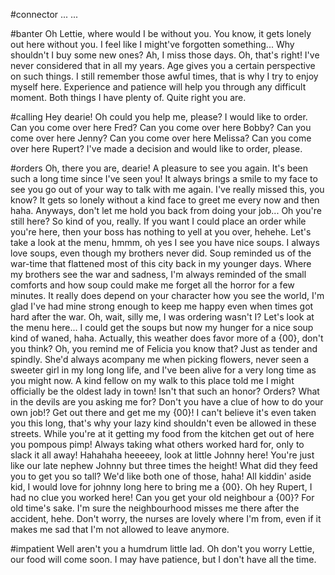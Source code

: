#connector
 ... ... 

#banter
Oh Lettie, where would I be without you.
You know, it gets lonely out here without you.
I feel like I might've forgotten something...
Why shouldn't I buy some new ones?
Ah, I miss those days.
Oh, that's right!
I've never considered that in all my years.
Age gives you a certain perspective on such things.
I still remember those awful times, that is why I try to enjoy myself here.
Experience and patience will help you through any difficult moment. Both things I have plenty of.
Quite right you are.

#calling
Hey dearie!
Oh could you help me, please?
I would like to order.
Can you come over here Fred?
Can you come over here Bobby?
Can you come over here Jenny?
Can you come over here Melissa?
Can you come over here Rupert?
I've made a decision and would like to order, please.

#orders
Oh, there you are, dearie! A pleasure to see you again. It's been such a long time since I've seen you! It always brings a smile to my face to see you go out of your way to talk with me again. I've really missed this, you know? It gets so lonely without a kind face to greet me every now and then haha. Anyways, don't let me hold you back from doing your job... Oh you're still here? So kind of you, really. If you want I could place an order while you're here, then your boss has nothing to yell at you over, hehehe. Let's take a look at the menu, hmmm, oh yes I see you have nice soups. I always love soups, even though my brothers never did. Soup reminded us of the war-time that flattened most of this city back in my younger days. Where my brothers see the war and sadness, I'm always reminded of the small comforts and how soup could make me forget all the horror for a few minutes. It really does depend on your character how you see the world, I'm glad I've had mine strong enough to keep me happy even when times got hard after the war. Oh, wait, silly me, I was ordering wasn't I? Let's look at the menu here... I could get the soups but now my hunger for a nice soup kind of waned, haha. Actually, this weather does favor more of a {00}, don't you think?
Oh, you remind me of Felicia you know that? Just as tender and spindly. She'd always acompany me when picking flowers, never seen a sweeter girl in my long long life, and I've been alive for a very long time as you might now. A kind fellow on my walk to this place told me I might officially be the oldest lady in town! Isn't that such an honor?
Orders? What in the devils are you asking me for? Don't you have a clue of how to do your own job!? Get out there and get me my {00}! I can't believe it's even taken you this long, that's why your lazy kind shouldn't even be allowed in these streets. While you're at it getting my food from the kitchen get out of here you pompous pimp! Always taking what others worked hard for, only to slack it all away!
Hahahaha heeeeey, look at little Johnny here! You're just like our late nephew Johnny but three times the height! What did they feed you to get you so tall? We'd like both one of those, haha! All kiddin' aside kid, I would love for johnny long here to bring me a {00}.
Oh hey Rupert, I had no clue you worked here! Can you get your old neighbour a {00}? For old time's sake. I'm sure the neighbourhood misses me there after the accident, hehe. Don't worry, the nurses are lovely where I'm from, even if it makes me sad that I'm not allowed to leave anymore.

#impatient
Well aren't you a humdrum little lad.
Oh don't you worry Lettie, our food will come soon.
I may have patience, but I don't have all the time.
